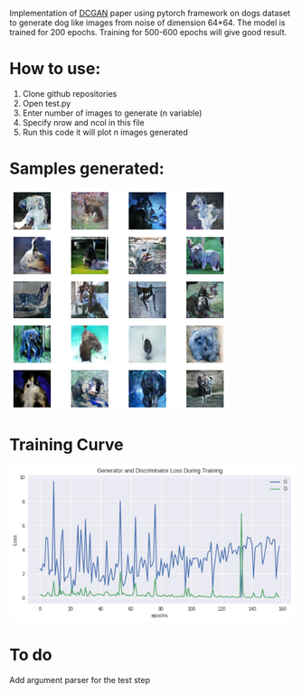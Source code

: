 Implementation of [DCGAN](https://arxiv.org/abs/1511.06434.pdf) paper using pytorch framework on dogs dataset to generate dog like images from noise of dimension 64*64. The model is trained for 200 epochs. Training for 500-600 epochs will give good result.

# How to use:
1. Clone github repositories 
2. Open test.py
3. Enter number of images to generate (n variable)
4. Specify nrow and ncol in this file 
5. Run this code it will plot n images generated

# Samples generated:
![](https://github.com/sanchit2843/GAN-applications/blob/master/DCGAN/results/generated.png)

# Training Curve
![](https://github.com/sanchit2843/GAN-applications/blob/master/DCGAN/results/Generator_train.png)
# To do
Add argument parser for the test step
